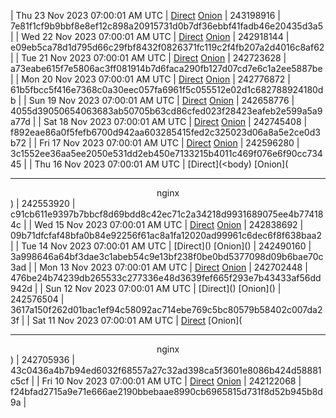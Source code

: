 | Thu 23 Nov 2023 07:00:01 AM UTC | [Direct](https://oshi.at/cYwPD) [Onion](http://5ety7tpkim5me6eszuwcje7bmy25pbtrjtue7zkqqgziljwqy3rrikqd.onion/cYwPD) | 243198916 | 7e81f1cf9b9bbf8e8ef12c898a20915731d0b7df36ebbf41fadb46e20435d3a5 | 
| Wed 22 Nov 2023 07:00:01 AM UTC | [Direct](https://oshi.at/iDgr) [Onion](http://5ety7tpkim5me6eszuwcje7bmy25pbtrjtue7zkqqgziljwqy3rrikqd.onion/iDgr) | 242918144 | e09eb5ca78d1d795d66c29fbf8432f0826371fc119c2f4fb207a2d4016c8af62 | 
| Tue 21 Nov 2023 07:00:01 AM UTC | [Direct](https://oshi.at/DSKg) [Onion](http://5ety7tpkim5me6eszuwcje7bmy25pbtrjtue7zkqqgziljwqy3rrikqd.onion/DSKg) | 242723628 | a73eabe615f7e5806ac3ff081914b7d6faca290fb127d07cd7e6c1a2ee5887be | 
| Mon 20 Nov 2023 07:00:01 AM UTC | [Direct](https://oshi.at/FnnM) [Onion](http://5ety7tpkim5me6eszuwcje7bmy25pbtrjtue7zkqqgziljwqy3rrikqd.onion/FnnM) | 242776872 | 61b5fbcc5f416e7368c0a30eec057fa6961f5c055512e02d1c682788924180db | 
| Sun 19 Nov 2023 07:00:01 AM UTC | [Direct](https://oshi.at/iAiL) [Onion](http://5ety7tpkim5me6eszuwcje7bmy25pbtrjtue7zkqqgziljwqy3rrikqd.onion/iAiL) | 242658776 | 4055d39050654063683ab50705b63cd86cfed023f28423eafeb2e599a5a9a77d | 
| Sat 18 Nov 2023 07:00:01 AM UTC | [Direct](https://oshi.at/vBHq) [Onion](http://5ety7tpkim5me6eszuwcje7bmy25pbtrjtue7zkqqgziljwqy3rrikqd.onion/vBHq) | 242745408 | f892eae86a0f5fefb6700d942aa603285415fed2c325023d06a8a5e2ce0d3b72 | 
| Fri 17 Nov 2023 07:00:01 AM UTC | [Direct](https://oshi.at/HwXK) [Onion](http://5ety7tpkim5me6eszuwcje7bmy25pbtrjtue7zkqqgziljwqy3rrikqd.onion/HwXK) | 242596280 | 3c1552ee36aa5ee2050e531dd2eb450e7133215b4011c469f076e6f90cc73445 | 
| Thu 16 Nov 2023 07:00:01 AM UTC | [Direct](<body) [Onion](<hr><center>nginx</center>) | 242553920 | c91cb611e9397b7bbcf8d69bdd8c42ec71c2a34218d9931689075ee4b774184c | 
| Wed 15 Nov 2023 07:00:01 AM UTC | [Direct](https://oshi.at/WPma) [Onion](http://5ety7tpkim5me6eszuwcje7bmy25pbtrjtue7zkqqgziljwqy3rrikqd.onion/WPma) | 242838692 | 09b71dfcfaf48bfa0b84e92256f61ac8a1fa12020ad99961c6dec6f8f638baa2 | 
| Tue 14 Nov 2023 07:00:01 AM UTC | [Direct](</body></html>) [Onion](</body></html>) | 242490160 | 3a998646a64bf3dae3c1abeb54c9e13bf238f0be0bd5377098d09b6bae70c3ad | 
| Mon 13 Nov 2023 07:00:01 AM UTC | [Direct](https://oshi.at/yFcPp) [Onion](http://5ety7tpkim5me6eszuwcje7bmy25pbtrjtue7zkqqgziljwqy3rrikqd.onion/yFcPp) | 242702448 | 476be24b74239db265533c277336e48d3639fef665f293e7b43433af56dd942d | 
| Sun 12 Nov 2023 07:00:01 AM UTC | [Direct](</body></html>) [Onion](</body></html>) | 242576504 | 3617a150f262d01bac1ef94c58092ac714ebe769c5bc80579b58402c007da23f | 
| Sat 11 Nov 2023 07:00:01 AM UTC | [Direct](<body>) [Onion](<hr><center>nginx</center>) | 242705936 | 43c0436a4b7b94ed6032f68557a27c32ad398ca5f3601e8086b424d58881c5cf | 
| Fri 10 Nov 2023 07:00:01 AM UTC | [Direct](https://oshi.at/ZaGU) [Onion](http://5ety7tpkim5me6eszuwcje7bmy25pbtrjtue7zkqqgziljwqy3rrikqd.onion/ZaGU) | 242122068 | f24bfad2715a9e71e666ae2190bbebaae8990cb6965815d731f8d52b945b8d9a | 
